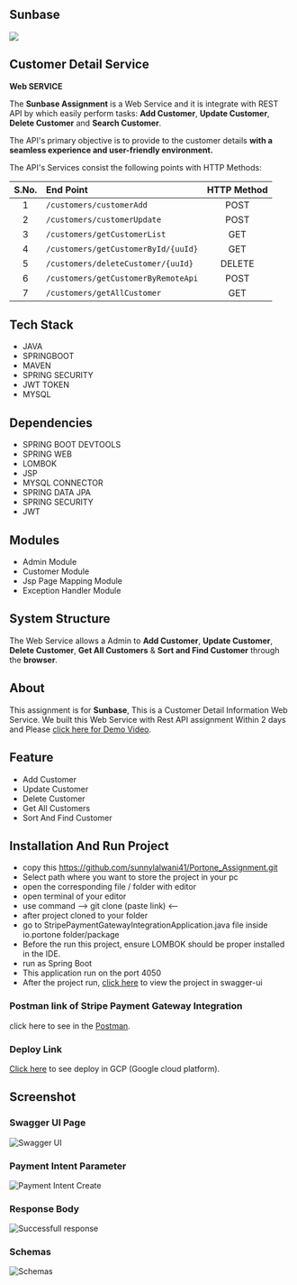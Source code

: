 ## Sunbase

<img src="https://encrypted-tbn0.gstatic.com/images?q=tbn:ANd9GcTqlqJcsVPgclNQn9J15EwRK8D36WbK5Zwj7Q&s" />

## Customer Detail Service

 **Web SERVICE**

The **Sunbase Assignment** is a Web Service and it is integrate with REST API by which easily perform tasks:  **Add Customer**, **Update Customer**, **Delete Customer** and **Search Customer**.

The API's primary objective is to provide to the customer details **with a seamless experience and user-friendly environment.**

The API's Services consist the following points with HTTP Methods:

|S.No. | End Point | HTTP Method |
|:-----:|:-------|:----------:|
| 1 | ```/customers/customerAdd``` | POST |
| 2 | ```/customers/customerUpdate``` | POST |
| 3 | ```/customers/getCustomerList``` | GET |
| 4 | ```/customers/getCustomerById/{uuId}``` | GET |
| 5 | ```/customers/deleteCustomer/{uuId}``` | DELETE |
| 6 | ```/customers/getCustomerByRemoteApi``` | POST |
| 7 | ```/customers/getAllCustomer``` | GET |


## Tech Stack

- JAVA
- SPRINGBOOT
- MAVEN
- SPRING SECURITY
- JWT TOKEN
- MYSQL

## Dependencies

- SPRING BOOT DEVTOOLS
- SPRING WEB
- LOMBOK
- JSP
- MYSQL CONNECTOR
- SPRING DATA JPA
- SPRING SECURITY
- JWT
  
## Modules

- Admin Module
- Customer Module
- Jsp Page Mapping Module
- Exception Handler Module

## System Structure

The Web Service allows a Admin to **Add Customer**, **Update Customer**, **Delete Customer**, **Get All Customers** & **Sort and Find Customer** through the **browser**.

## About
This assignment is for **Sunbase**, This is a Customer Detail Information Web Service. We built this Web Service with Rest API assignment Within 2 days and Please [click here for Demo Video](https://drive.google.com/file/d/1N2zoV6LmyX9ZOvNnPh7P9I8K1L8xFg9H/view?usp=drive_link).

## Feature
- Add Customer
- Update Customer
- Delete Customer
- Get All Customers
- Sort And Find Customer

## Installation And Run Project

- copy this https://github.com/sunnylalwani41/Portone_Assignment.git
- Select path where you want to store the project in your pc
- open the corresponding file / folder with editor
- open terminal of your editor
- use command --> git clone (paste link) <-- 
- after project cloned to your folder
- go to StripePaymentGatewayIntegrationApplication.java file inside io.portone folder/package
- Before the run this project, ensure LOMBOK should be proper installed in the IDE.
- run as Spring Boot
- This application run on the port 4050
- After the project run, [click here](http://localhost:4050/swagger-ui/index.html) to view the project in swagger-ui

### Postman link of Stripe Payment Gateway Integration
click here to see in the [Postman](https://www.postman.com/material-geologist-27820143/workspace/stripe-payment-gateway).

### Deploy Link
[Click here](http://34.0.8.234:4020/swagger-ui/index.html) to see deploy in GCP (Google cloud platform).

## Screenshot

### Swagger UI Page
<img src="images/Swagger UI.PNG" alt="Swagger UI" />

### Payment Intent Parameter
<img src="images/Payment Intent Create.PNG" alt="Payment Intent Create" />

### Response Body
<img src="images/Successfull response.PNG" alt="Successfull response" />

### Schemas
<img src="images/Schemas.PNG" alt="Schemas" />
